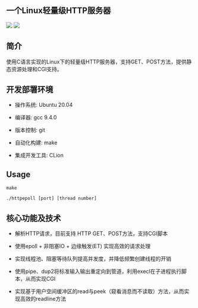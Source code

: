 ## 一个Linux轻量级HTTP服务器

![](https://img.shields.io/github/license/zhangjinlu-97/httpepoll)
![](https://img.shields.io/badge/language-C-lightgrey)

## 简介

使用C语言实现的Linux下的轻量级HTTP服务器，支持GET、POST方法，提供静态资源处理和CGI支持。


## 开发部署环境

+ 操作系统: Ubuntu 20.04

+ 编译器: gcc 9.4.0

+ 版本控制: git

+ 自动化构建: make

+ 集成开发工具: CLion



## Usage

```
make 

./httpepoll [port] [thread number]

```

## 核心功能及技术

+ 解析HTTP请求，目前支持 HTTP GET、POST方法，支持CGI脚本

+ 使用epoll + 非阻塞IO + 边缘触发(ET) 实现高效的请求处理

+ 实现线程池、阻塞等待队列提高并发度，并降低频繁创建线程的开销

+ 使用pipe、dup2将标准输入输出重定向到管道，利用execl在子进程执行脚本，从而实现CGI

+ 实现基于用户空间缓冲区的read与peek（窥看消息而不读取）方法，从而实现高效的readline方法
